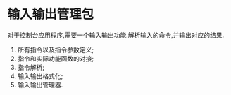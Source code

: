 #  输入输出管理包

对于控制台应用程序,需要一个输入输出功能.解析输入的命令,并输出对应的结果.
1. 所有指令以及指令参数定义;
2. 指令和实际功能函数的对接;
3. 指令解析;
4. 输入输出格式化;
5. 输入输出管理器.
